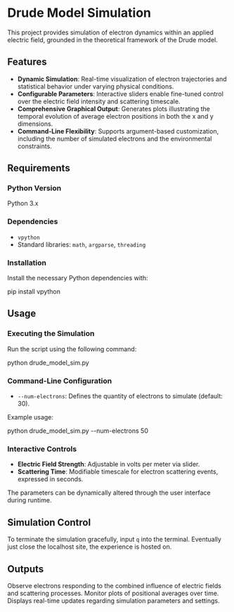 Drude Model Simulation
================================

This project provides simulation of electron dynamics within an applied electric field, grounded in the theoretical framework of the Drude model.

## Features

* **Dynamic Simulation**: Real-time visualization of electron trajectories and statistical behavior under varying physical conditions.
* **Configurable Parameters**: Interactive sliders enable fine-tuned control over the electric field intensity and scattering timescale.
* **Comprehensive Graphical Output**: Generates plots illustrating the temporal evolution of average electron positions in both the x and y dimensions.
* **Command-Line Flexibility**: Supports argument-based customization, including the number of simulated electrons and the environmental constraints.

## Requirements

### Python Version
Python 3.x

### Dependencies

* `vpython`
* Standard libraries: `math`, `argparse`, `threading`

### Installation

Install the necessary Python dependencies with:

pip install vpython

## Usage

### Executing the Simulation

Run the script using the following command:

python drude_model_sim.py

### Command-Line Configuration

* `--num-electrons`: Defines the quantity of electrons to simulate (default: 30).

Example usage:

python drude_model_sim.py --num-electrons 50

### Interactive Controls

* **Electric Field Strength**: Adjustable in volts per meter via slider.
* **Scattering Time**: Modifiable timescale for electron scattering events, expressed in seconds.

The parameters can be dynamically altered through the user interface during runtime.

## Simulation Control

To terminate the simulation gracefully, input `q` into the terminal. Eventually just close the localhost site, the experience is hosted on.

## Outputs

Observe electrons responding to the combined influence of electric fields and scattering processes. Monitor plots of positional averages over time. Displays real-time updates regarding simulation parameters and settings.
